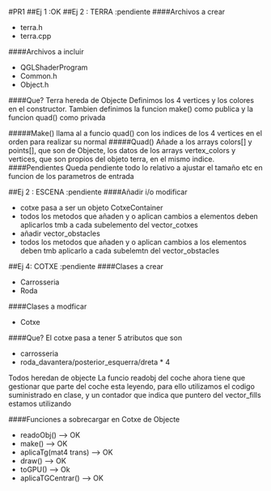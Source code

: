#PR1
##Ej 1 :OK
##Ej 2 : TERRA :pendiente
####Archivos a crear
* terra.h
* terra.cpp

####Archivos a incluir
* QGLShaderProgram
* Common.h
* Object.h

####Que?
Terra hereda de Objecte
Definimos los 4 vertices y los colores en el constructor.
Tambien definimos la funcion make() como publica y la funcion quad() como privada

#####Make()
llama al a funcio quad() con los indices de los 4 vertices en el orden para realizar su normal
#####Quad()
Añade a los arrays colors[] y points[], que son de Objecte, los datos de los arrays vertex_colors y vertices, que son propios del objeto terra, en el mismo indice.
####Pendientes
Queda pendiente todo lo relativo a ajustar el tamaño etc en funcion de los parametros de entrada

##Ej 2 : ESCENA :pendiente
####Añadir i/o modificar
* cotxe pasa a ser un objeto CotxeContainer
* todos los metodos que añaden y o aplican cambios a elementos deben aplicarlos tmb a cada subelemento del vector_cotxes
* añadir vector_obstacles
* todos los metodos que añaden y o aplican cambios a los elementos deben tmb aplicarlo a cada subelemtn del vector_obstacles

##Ej 4: COTXE :pendiente
####Clases a crear
* Carrosseria
* Roda

####Clases a modficar
* Cotxe

####Que?
El cotxe pasa a tener 5 atributos que son 
* carrosseria
* roda_davantera/posterior_esquerra/dreta * 4

Todos heredan de objecte
La funcio readobj del coche ahora tiene que gestionar que parte del coche esta leyendo, para ello utilizamos el codigo suministrado en clase, y un contador que indica que puntero del vector_fills estamos utilizando

####Funciones a sobrecargar en Cotxe de Objecte
* readoObj() --> OK
* make() --> OK
* aplicaTg(mat4 trans) --> OK
* draw() --> OK
* toGPU() --> Ok
* aplicaTGCentrar() --> OK
